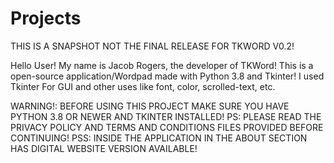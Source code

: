 # Projects
THIS IS A SNAPSHOT NOT THE FINAL RELEASE FOR TKWORD V0.2!

Hello User!
My name is Jacob Rogers, the developer of TKWord!
This is a open-source application/Wordpad made with Python 3.8 and Tkinter!
I used Tkinter For GUI and other uses like font, color, scrolled-text, etc.

WARNING!: BEFORE USING THIS PROJECT MAKE SURE YOU HAVE PYTHON 3.8 OR NEWER AND TKINTER INSTALLED!
PS: PLEASE READ THE PRIVACY POLICY AND TERMS AND CONDITIONS FILES PROVIDED BEFORE CONTINUING!
PSS: INSIDE THE APPLICATION IN THE ABOUT SECTION HAS DIGITAL WEBSITE VERSION AVAILABLE!
